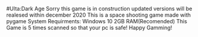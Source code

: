#Ulta:Dark Age
Sorry this game is in construction updated versions will be realesed within december 2020
This is a space shooting game made with pygame
System Requirments:
  Windows 10
  2GB RAM(Recomended)
This Game is 5 times scanned so that your pc is safe!
Happy Gamming!
